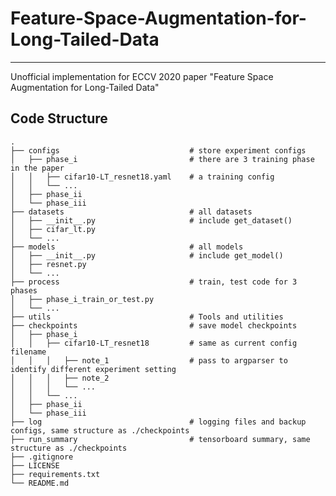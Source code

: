 # Feature-Space-Augmentation-for-Long-Tailed-Data

***
Unofficial implementation for ECCV 2020 paper "Feature Space Augmentation for Long-Tailed Data"

## Code Structure

    .
    ├── configs                             # store experiment configs
    │   ├── phase_i                         # there are 3 training phase in the paper
    │   │   ├── cifar10-LT_resnet18.yaml    # a training config
    │   │   └── ... 
    │   ├── phase_ii
    │   └── phase_iii
    ├── datasets                            # all datasets
    │   ├── __init__.py                     # include get_dataset()
    │   ├── cifar_lt.py
    │   └── ...
    ├── models                              # all models
    │   ├── __init__.py                     # include get_model()
    │   ├── resnet.py
    │   └── ...
    ├── process                             # train, test code for 3 phases
    │   ├── phase_i_train_or_test.py
    │   └── ...
    ├── utils                               # Tools and utilities
    ├── checkpoints                         # save model checkpoints
    │   ├── phase_i
    │   │   ├── cifar10-LT_resnet18         # same as current config filename
    │   │   │   ├── note_1                  # pass to argparser to identify different experiment setting
    │   │   │   ├── note_2
    │   │   │   └── ...
    │   │   └── ...
    │   ├── phase_ii
    │   └── phase_iii
    ├── log                                 # logging files and backup configs, same structure as ./checkpoints
    ├── run_summary                         # tensorboard summary, same structure as ./checkpoints
    ├── .gitignore                          
    ├── LICENSE
    ├── requirements.txt                   
    └── README.md
